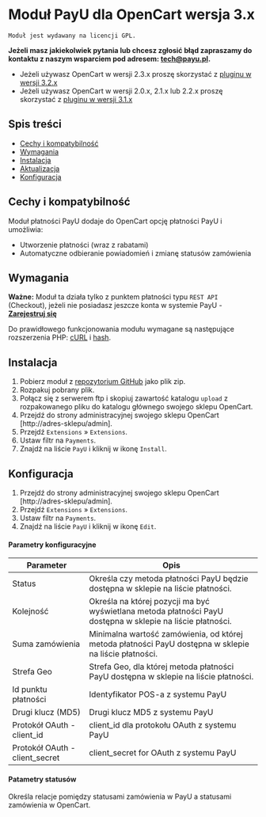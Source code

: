 # Moduł PayU dla OpenCart wersja 3.x
``Moduł jest wydawany na licencji GPL.``

**Jeżeli masz jakiekolwiek pytania lub chcesz zgłosić błąd zapraszamy do kontaktu z naszym wsparciem pod adresem: tech@payu.pl.**

* Jeżeli używasz OpenCart w wersji 2.3.x proszę skorzystać z [pluginu w wersji 3.2.x][ext1]
* Jeżeli używasz OpenCart w wersji 2.0.x, 2.1.x lub 2.2.x proszę skorzystać z [pluginu w wersji 3.1.x][ext2]


## Spis treści

* [Cechy i kompatybilność](#cechy-i-kompatybilność)
* [Wymagania](#wymagania)
* [Instalacja](#instalacja)
* [Aktualizacja](#aktualizacja)
* [Konfiguracja](#konfiguracja)

## Cechy i kompatybilność
Moduł płatności PayU dodaje do OpenCart opcję płatności PayU i umożliwia:

* Utworzenie płatności (wraz z rabatami)
* Automatyczne odbieranie powiadomień i zmianę statusów zamówienia

## Wymagania

**Ważne:** Moduł ta działa tylko z punktem płatności typu `REST API` (Checkout), jeżeli nie posiadasz jeszcze konta w systemie PayU - [**Zarejestruj się**][ext6]

Do prawidłowego funkcjonowania modułu wymagane są następujące rozszerzenia PHP: [cURL][ext3] i [hash][ext4].

## Instalacja

1. Pobierz moduł z [repozytorium GitHub][ext5] jako plik zip.
1. Rozpakuj pobrany plik.
1. Połącz się z serwerem ftp i skopiuj zawartość katalogu `upload` z rozpakowanego pliku do katalogu głównego swojego sklepu OpenCart.
1. Przejdź do strony administracyjnej swojego sklepu OpenCart [http://adres-sklepu/admin].
1. Przejdź  `Extensions` » `Extensions`.
1. Ustaw filtr na `Payments`.
1. Znajdź na liście `PayU` i kliknij w ikonę `Install`.

## Konfiguracja

1. Przejdź do strony administracyjnej swojego sklepu OpenCart [http://adres-sklepu/admin].
1. Przejdź  `Extensions` » `Extensions`.
1. Ustaw filtr na `Payments`.
1. Znajdź na liście `PayU` i kliknij w ikonę `Edit`.

#### Parametry konfiguracyjne


| Parameter | Opis |
|---------|-----------|
| Status |Określa czy metoda płatności PayU będzie dostępna w sklepie na liście płatności.|
| Kolejność |Określa na której pozycji ma być wyświetlana metoda płatności PayU dostępna w sklepie na liście płatności.|
| Suma zamówienia |Minimalna wartość zamówienia, od której metoda płatności PayU dostępna w sklepie na liście płatności.|
| Strefa Geo |Strefa Geo, dla której metoda płatności PayU dostępna w sklepie na liście płatności.|
| Id punktu płatności | Identyfikator POS-a z systemu PayU |
| Drugi klucz (MD5) | Drugi klucz MD5 z systemu PayU |
| Protokół OAuth - client_id | client_id dla protokołu OAuth z systemu PayU |
| Protokół OAuth - client_secret | client_secret for OAuth z systemu PayU |

#### Patametry statusów
Określa relacje pomiędzy statusami zamówienia w PayU a statusami zamówienia w OpenCart.

<!--LINKS-->

<!--external links:-->
[ext0]: README.EN.md
[ext1]: https://github.com/PayU/plugin_opencart_2
[ext2]: https://github.com/PayU/plugin_opencart_2/tree/opencart_2_2
[ext3]: http://php.net/manual/en/book.curl.php
[ext4]: http://php.net/manual/en/book.hash.php
[ext5]: https://github.com/PayU/plugin_opencart_3
[ext6]: https://secure.payu.com/boarding/#/form&pk_campaign=Plugin-Github&pk_kwd=Opencart3

<!--images:-->
